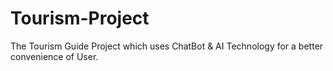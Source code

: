 # Tourism-Project
The Tourism Guide Project which uses ChatBot &amp; AI Technology for a better convenience of User.
